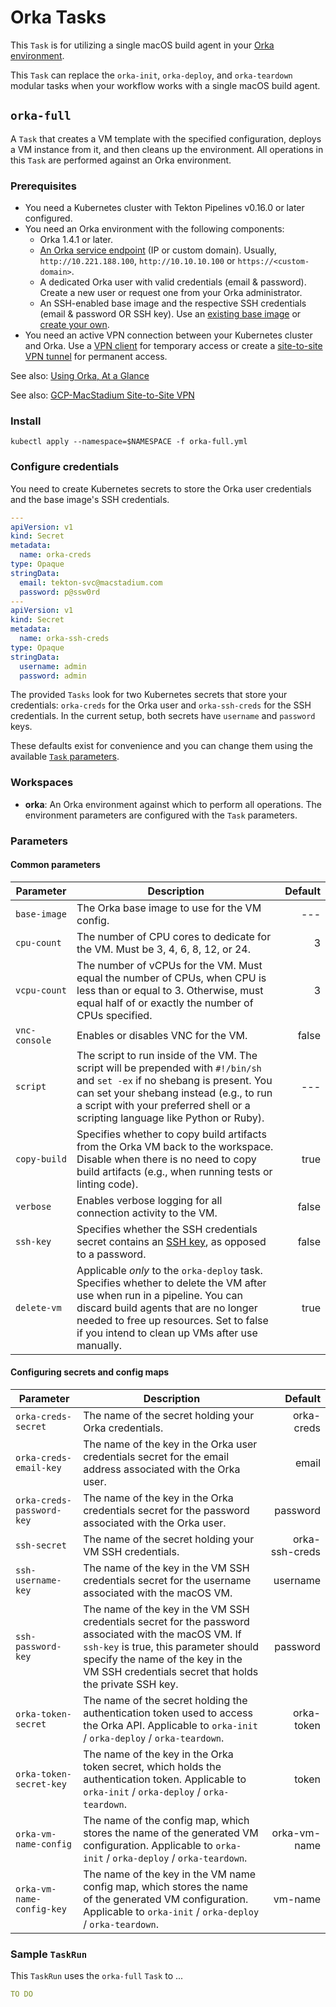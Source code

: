 # Orka Tasks

This `Task` is for utilizing a single macOS build agent in your [Orka environment](https://orkadocs.macstadium.com).

This `Task` can replace the `orka-init`, `orka-deploy`, and `orka-teardown` modular tasks when your workflow works with a single macOS build agent.

## `orka-full`

A `Task` that creates a VM template with the specified configuration, deploys a VM instance from it, and then cleans up the environment. All operations in this `Task` are performed against an Orka environment.

### Prerequisites

* You need a Kubernetes cluster with Tekton Pipelines v0.16.0 or later configured.
* You need an Orka environment with the following components:
  * Orka 1.4.1 or later.
  * [An Orka service endpoint](https://orkadocs.macstadium.com/docs/endpoint-faqs#whats-the-orka-service-endpoint) (IP or custom domain). Usually, `http://10.221.188.100`, `http://10.10.10.100` or `https://<custom-domain>`.
  * A dedicated Orka user with valid credentials (email & password). Create a new user or request one from your Orka administrator.
  * An SSH-enabled base image and the respective SSH credentials (email & password OR SSH key). Use an [existing base image](https://orkadocs.macstadium.com/docs/existing-images-upload-management) or [create your own](https://orkadocs.macstadium.com/docs/creating-an-ssh-enabled-image). 
* You need an active VPN connection between your Kubernetes cluster and Orka. Use a [VPN client](https://orkadocs.macstadium.com/docs/vpn-connect) for temporary access or create a [site-to-site VPN tunnel](https://orkadocs.macstadium.com/docs/aws-orka-connections) for permanent access.

See also: [Using Orka, At a Glance](https://orkadocs.macstadium.com/docs/quick-start-introduction)

See also: [GCP-MacStadium Site-to-Site VPN](https://docs.macstadium.com/docs/google-cloud-setup)

### Install

`kubectl apply --namespace=$NAMESPACE -f orka-full.yml`

### Configure credentials

You need to create Kubernetes secrets to store the Orka user credentials and the base image's SSH credentials.

```yaml
---
apiVersion: v1
kind: Secret
metadata:
  name: orka-creds
type: Opaque
stringData:
  email: tekton-svc@macstadium.com
  password: p@ssw0rd
---
apiVersion: v1
kind: Secret
metadata:
  name: orka-ssh-creds
type: Opaque
stringData:
  username: admin
  password: admin
```

The provided `Tasks` look for two Kubernetes secrets that store your credentials: `orka-creds` for the Orka user and `orka-ssh-creds` for the SSH credentials. In the current setup, both secrets have `username` and `password` keys.

These defaults exist for convenience and you can change them using the available [`Task` parameters](#Configuring-Secrets-and-Config-Maps).

### Workspaces

* **orka**: An Orka environment against which to perform all operations. The environment parameters are configured with the `Task` parameters.

### Parameters

#### Common parameters

| Parameter | Description | Default |
| --- | --- | ---: |
| `base-image` | The Orka base image to use for the VM config. | --- |
| `cpu-count` | The number of CPU cores to dedicate for the VM. Must be 3, 4, 6, 8, 12, or 24. | 3 |
| `vcpu-count` | The number of vCPUs for the VM. Must equal the number of CPUs, when CPU is less than or equal to 3. Otherwise, must equal half of or exactly the number of CPUs specified. | 3 |
| `vnc-console` | Enables or disables VNC for the VM. | false |
| `script` | The script to run inside of the VM. The script will be prepended with `#!/bin/sh` and `set -ex` if no shebang is present. You can set your shebang instead (e.g., to run a script with your preferred shell or a scripting language like Python or Ruby). | --- |
| `copy-build` | Specifies whether to copy build artifacts from the Orka VM back to the workspace. Disable when there is no need to copy build artifacts (e.g., when running tests or linting code). | true |
| `verbose` | Enables verbose logging for all connection activity to the VM. | false |
| `ssh-key` | Specifies whether the SSH credentials secret contains an [SSH key](#using-an-ssh-key), as opposed to a password. | false |
| `delete-vm` | Applicable *only* to the `orka-deploy` task. Specifies whether to delete the VM after use when run in a pipeline. You can discard build agents that are no longer needed to free up resources. Set to false if you intend to clean up VMs after use manually. | true |

#### Configuring secrets and config maps

| Parameter | Description | Default |
| --- | --- | ---: |
| `orka-creds-secret` | The name of the secret holding your Orka credentials. | orka-creds |
| `orka-creds-email-key` | The name of the key in the Orka user credentials secret for the email address associated with the Orka user. | email |
| `orka-creds-password-key` | The name of the key in the Orka credentials secret for the password associated with the Orka user. | password |
| `ssh-secret` | The name of the secret holding your VM SSH credentials. | orka-ssh-creds |
| `ssh-username-key` | The name of the key in the VM SSH credentials secret for the username associated with the macOS VM. | username |
| `ssh-password-key` | The name of the key in the VM SSH credentials secret for the password associated with the macOS VM. If `ssh-key` is true, this parameter should specify the name of the key in the VM SSH credentials secret that holds the private SSH key. | password |
| `orka-token-secret` | The name of the secret holding the authentication token used to access the Orka API. Applicable to `orka-init` / `orka-deploy` / `orka-teardown`. | orka-token |
| `orka-token-secret-key` | The name of the key in the Orka token secret, which holds the authentication token. Applicable to `orka-init` / `orka-deploy` / `orka-teardown`. | token |
| `orka-vm-name-config` | The name of the config map, which stores the name of the generated VM configuration. Applicable to `orka-init` / `orka-deploy` / `orka-teardown`. | orka-vm-name |
| `orka-vm-name-config-key` | The name of the key in the VM name config map, which stores the name of the generated VM configuration. Applicable to `orka-init` / `orka-deploy` / `orka-teardown`. | vm-name |

### Sample `TaskRun`

This `TaskRun` uses the `orka-full` `Task` to ...

```yaml
TO DO
```